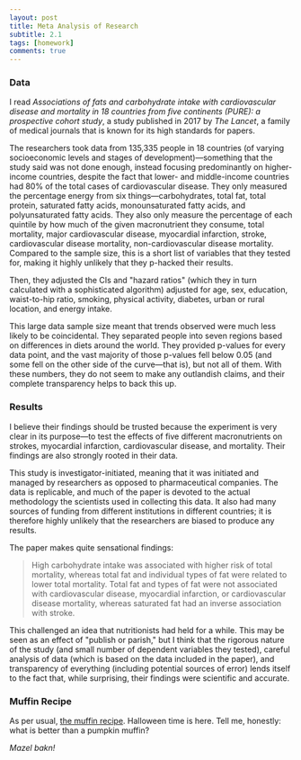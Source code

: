 ```yaml
---
layout: post
title: Meta Analysis of Research
subtitle: 2.1
tags: [homework]
comments: true
---
```


### Data
I read _Associations of fats and carbohydrate intake with cardiovascular disease and mortality in 18 countries from five continents (PURE): a prospective cohort study_, a study published in 2017 by _The Lancet_, a family of medical journals that is known for its high standards for papers.

The researchers took data from 135,335 people in 18 countries (of varying socioeconomic levels and stages of development)—something that the study said was not done enough, instead focusing predominantly on higher-income countries, despite the fact that lower- and middle-income countries had 80% of the total cases of cardiovascular disease. They only measured the percentage energy from six things—carbohydrates, total fat, total protein, saturated fatty acids, monounsaturated fatty acids, and polyunsaturated fatty acids. They also only measure the percentage of each quintile by how much of the given macronutrient they consume, total mortality, major cardiovascular disease, myocardial infarction, stroke, cardiovascular disease mortality, non-cardiovascular disease mortality. Compared to the sample size, this is a short list of variables that they tested for, making it highly unlikely that they p-hacked their results.

Then, they adjusted the CIs and "hazard ratios" (which they in turn calculated with a sophisticated algorithm) adjusted for age, sex, education, waist-to-hip ratio, smoking, physical activity, diabetes, urban or rural location, and energy intake.

This large data sample size meant that trends observed were much less likely to be coincidental. They separated people into seven regions based on differences in diets around the world. They provided p-values for every data point, and the vast majority of those p-values fell below 0.05 (and some fell on the other side of the curve—that is), but not all of them. With these numbers, they do not seem to make any outlandish claims, and their complete transparency helps to back this up.

### Results
I believe their findings should be trusted because the experiment is very clear in its purpose—to test the effects of five different macronutrients on strokes, myocardial infarction, cardiovascular disease, and mortality. Their findings are also strongly rooted in their data.

This study is investigator-initiated, meaning that it was initiated and managed by researchers as opposed to pharmaceutical companies. The data is replicable, and much of the paper is devoted to the actual methodology the scientists used in collecting this data. It also had many sources of funding from different institutions in different countries; it is therefore highly unlikely that the researchers are biased to produce any results.

The paper makes quite sensational findings:

> High carbohydrate intake was associated with higher risk of total mortality, whereas total fat and individual types of fat were related to lower total mortality. Total fat and types of fat were not associated with cardiovascular disease, myocardial infarction, or cardiovascular disease mortality, whereas saturated fat had an inverse association with stroke.

This challenged an idea that nutritionists had held for a while. This may be seen as an effect of "publish or parish," but I think that the rigorous nature of the study (and small number of dependent variables they tested), careful analysis of data (which is based on the data included in the paper), and transparency of everything (including potential sources of error) lends itself to the fact that, while surprising, their findings were scientific and accurate.

### Muffin Recipe

As per usual, [the muffin recipe](https://lovelylittlekitchen.com/best-ever-pumpkin-muffins/). Halloween time is here. Tell me, honestly: what is better than a pumpkin muffin?

_Mazel bakn!_